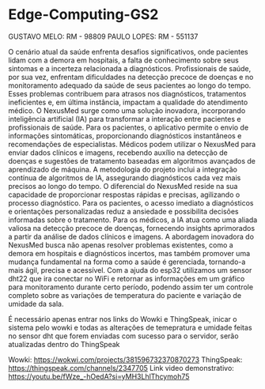 # Edge-Computing-GS2

GUSTAVO MELO: RM - 98809
PAULO LOPES: RM - 551137


O cenário atual da saúde enfrenta desafios significativos, onde pacientes lidam com a demora em hospitais, a falta de conhecimento sobre seus sintomas e a incerteza relacionada a diagnósticos. Profissionais de saúde, por sua vez, enfrentam dificuldades na detecção precoce de doenças e no monitoramento adequado da saúde de seus pacientes ao longo do tempo. Esses problemas contribuem para atrasos nos diagnósticos, tratamentos ineficientes e, em última instância, impactam a qualidade do atendimento médico.
	O NexusMed surge como uma solução inovadora, incorporando inteligência artificial (IA) para transformar a interação entre pacientes e profissionais de saúde. Para os pacientes, o aplicativo permite o envio de informações sintomáticas, proporcionando diagnósticos instantâneos e recomendações de especialistas. Médicos podem utilizar o NexusMed para enviar dados clínicos e imagens, recebendo auxílio na detecção de doenças e sugestões de tratamento baseadas em algoritmos avançados de aprendizado de máquina. A metodologia do projeto inclui a integração contínua de algoritmos de IA, assegurando diagnósticos cada vez mais precisos ao longo do tempo.
	O diferencial do NexusMed reside na sua capacidade de proporcionar respostas rápidas e precisas, agilizando o processo diagnóstico. Para os pacientes, o acesso imediato a diagnósticos e orientações personalizadas reduz a ansiedade e possibilita decisões informadas sobre o tratamento. Para os médicos, a IA atua como uma aliada valiosa na detecção precoce de doenças, fornecendo insights aprimorados a partir da análise de dados clínicos e imagens. A abordagem inovadora do NexusMed busca não apenas resolver problemas existentes, como a demora em hospitais e diagnósticos incertos, mas também promover uma mudança fundamental na forma como a saúde é gerenciada, tornando-a mais ágil, precisa e acessível.
  Com a ajuda do esp32 utilizamos um sensor dht22 que ira conectar no WiFi e retornar as informações em um gráfico para monitoramento durante certo período, podendo assim ter um controle completo sobre as variações de temperatura do paciente e variação de umidade da sala. 

É necessário apenas entrar nos links do Wowki e ThingSpeak, inicar o sistema pelo wowki e todas as alterações de temepratura e umidade feitas no sensor dht que forem enviadas com sucesso para o servidor, serão atualizadas dentro do ThingSpeak

Wowki: https://wokwi.com/projects/381596732370870273
ThingSpeak: https://thingspeak.com/channels/2347705
Link video demonstrativo: https://youtu.be/fWze_-hOedA?si=yMH3LhlThcymoh75
